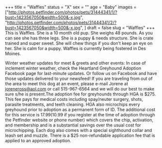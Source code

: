 +++
title = "Waffles"
status = "X"
sex = ""
age = "Baby"
images = ["http://photos.petfinder.com/photos/pets/31444341/1/?bust=1423567050&width=500&-x.jpg",
"http://photos.petfinder.com/photos/pets/31444341/2/?bust=1423567050&width=500&-x.jpg",
]
draft = false
slug = "Waffles"
+++
This is Waffles. She is a 10 month old pup. She weighs 48 pounds. As you can see she has three legs. She is a puppy & needs structure. She is crate trained and super sweet. She will chew things if you don't keep an eye on her. She is calm for a puppy. Waffles is currently being fostered in Des Moines.

Winter weather updates for meet & greets and other events: In case of inclement winter weather, check the Heartland Greyhound Adoption Facebook page for last-minute updates. Or follow us on Facebook and have those updates delivered to your newsfeed!
If you are traveling from out of the area to meet this dog at an event, please e-mail Jorene at joreneross@aol.com or call 515-967-6564 and we will do our best to make sure s/he is present.The adoption fee for greyhounds through HGA is $275. This fee pays for medical costs including spay/neuter surgery, shots, parasite treatments, and teeth cleaning. HGA also microchips every greyhound prior to adoption as a permanent form of ID. The additional cost for this service is $17.99 ($10.99 if you register at the time of adoption through the Petfinder website or phone number) which covers the chip, activation, and membership and is a substantial savings over the usual cost for microchipping. Each dog also comes with a special sighthound collar and leash set and muzzle. There is a $25 non-refundable application fee that is applied to an approved adoption.
